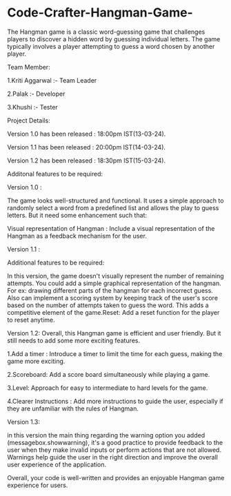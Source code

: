 # Code-Crafter-Hangman-Game-
The Hangman game is a classic word-guessing game that challenges players to discover a hidden word by guessing individual letters. The game typically involves a player attempting to guess a word chosen by another player.


Team Member:

1.Kriti Aggarwal :- Team Leader

2.Palak          :- Developer

3.Khushi         :- Tester

Project Details:

Version 1.0 has been released : 18:00pm IST(13-03-24).

Version 1.1 has been released : 20:00pm IST(14-03-24).

Version 1.2 has been released : 18:30pm IST(15-03-24).


Additonal features to be required:


Version 1.0 :

The game looks well-structured and functional. It uses a simple approach to randomly select a word from a predefined list and allows the play to guess letters. But it need some enhancement such that:

Visual representation of Hangman : Include a visual representation of the Hangman as a feedback mechanism for the user.

Version 1.1 :

Additional features to be required:

In this version, the game doesn't visually represent the number of remaining attempts. You could add a simple graphical representation of the hangman. For ex: drawing different parts of the hangman for each incorrect guess. Also can implement a scoring system by keeping track of the user's score based on the number of attempts taken to guess the word. This adds a competitive element of the game.Reset: Add a reset function for the player to reset anytime.

Version 1.2: Overall, this Hangman game is efficient and user friendly. But it still needs to add some more exciting features.

1.Add a timer : Introduce a timer to limit the time for each guess, making the game more exciting.

2.Scoreboard: Add a score board simultaneously while playing a game.

3.Level: Approach for easy to intermediate to hard levels for the game. 

4.Clearer Instructions : Add more instructions to guide the user, especially if they are unfamiliar with the rules of Hangman.

Version 1.3:

in this version the main thing regarding the warning option you added (messagebox.showwarning), it's a good practice to provide feedback to the user when they make invalid inputs or perform actions that are not allowed. Warnings help guide the user in the right direction and improve the overall user experience of the application.

Overall, your code is well-written and provides an enjoyable Hangman game experience for users.


